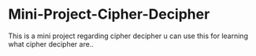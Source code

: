 # Mini-Project-Cipher-Decipher
This is a mini project regarding cipher decipher u can use this for learning what cipher decipher are..
